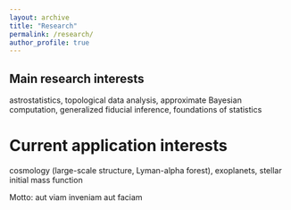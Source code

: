 ```yaml
---
layout: archive
title: "Research"
permalink: /research/
author_profile: true
---
```


## Main research interests

astrostatistics, topological data analysis, approximate Bayesian computation, generalized fiducial inference, foundations of statistics



Current application interests
======
cosmology (large-scale structure, Lyman-alpha forest), exoplanets, stellar initial mass function



Motto:  aut viam inveniam aut faciam
